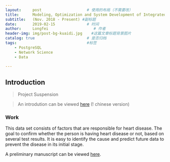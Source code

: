 ```yaml
---
layout:     post                    # 使用的布局（不需要改）
title:      Modeling, Optimization and System Development of Integrated Transport with Big Data      # 标题 
subtitle:   (Nov. 2018 - Present) #副标题
date:       2019-02-15              # 时间
author:     Longfei                    # 作者
header-img: img/post-bg-kuaidi.jpg    #这篇文章标题背景图片
catalog: true                       # 是否归档
tags:                               #标签
    - PostgreSQL
    - Network Science
    - Data
    
---
```


## Introduction
>Project Suspension 

>An introdution can be viewed [here](https://github.com/LF-Lin/TrafData/blob/master/Integrated%20Transport%20System%20with%20Big%20Data.pdf) (! chinese version)


### Work
This data set consists of factors that are responsible for heart disease. The goal to confirm whether the person is having heart disease or not, based on several test results.  It is easy to identify the cause and predict future data to prevent the disease in its initial stage.

A preliminary manuscript can be viewed [here](https://github.com/LF-Lin/ML-DM/blob/master/ML-1.pdf).

